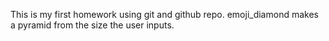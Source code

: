 This is my first homework using git and github repo.
emoji_diamond makes a pyramid from the size the user inputs.

